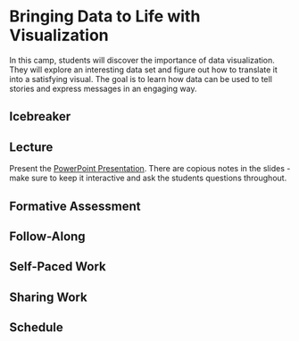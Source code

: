 # Bringing Data to Life with Visualization
In this camp, students will discover the importance of data visualization. They will explore an interesting data set and figure out how to translate it into a satisfying visual. The goal is to learn how data can be used to tell stories and express messages in an engaging way.

## Icebreaker

## Lecture
Present the [PowerPoint Presentation](DataVisualization.pptx). There are copious notes in the slides - make sure to keep it interactive and ask the students questions throughout.

## Formative Assessment

## Follow-Along

## Self-Paced Work

## Sharing Work

## Schedule
